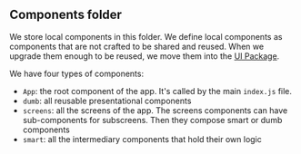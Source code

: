 ## Components folder

We store local components in this folder. We define local components as components that are not crafted to be shared and reused.
When we upgrade them enough to be reused, we move them into the [UI Package](/src/packages/ui).

We have four types of components:
* `App`: the root component of the app. It's called by the main `index.js` file.
* `dumb`: all reusable presentational components
* `screens`: all the screens of the app. The screens components can have sub-components for subscreens. Then they compose smart or dumb components
* `smart`: all the intermediary components that hold their own logic

